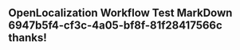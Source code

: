 <properties
ms.topic="hero-topic"
ms.test1="hero-topic"
ms.test2="test"/>

## OpenLocalization Workflow Test MarkDown 6947b5f4-cf3c-4a05-bf8f-81f28417566c thanks!
